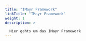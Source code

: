 ```yaml
---
title: "IMayr Framework"
linkTitle: "IMayr Framework"
weight: 1
description: >

  Hier gehts um das IMayr Framework
---
```


